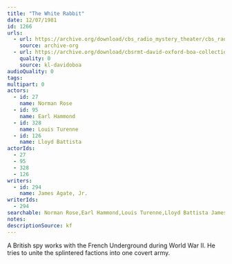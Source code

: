 ```yaml
---
title: "The White Rabbit"
date: 12/07/1981
id: 1266
urls: 
  - url: https://archive.org/download/cbs_radio_mystery_theater/cbs_radio_mystery_theater-1251-1300.zip/cbs_radio_mystery_theater-1251-1300%2Fcbsrmt_1266_the_white_rabbit.mp3
    source: archive-org
  - url: https://archive.org/download/cbsrmt-david-oxford-boa-collection/CBSRMT-811207-1266-The-White-Rabbit-(32-22)-[2007]-{BoA}.mp3
    quality: 0
    source: kl-davidoboa
audioQuality: 0
tags: 
multipart: 0
actors:  
  - id: 27
    name: Norman Rose  
  - id: 95
    name: Earl Hammond  
  - id: 328
    name: Louis Turenne  
  - id: 126
    name: Lloyd Battista
actorIds:  
  - 27  
  - 95  
  - 328  
  - 126
writers:  
  - id: 294
    name: James Agate, Jr.
writerIds:  
  - 294
searchable: Norman Rose,Earl Hammond,Louis Turenne,Lloyd Battista James Agate, Jr.
notes: 
descriptionSource: kf
---
```

A British spy works with the French Underground during World War II. He tries to unite the splintered factions into one covert army.